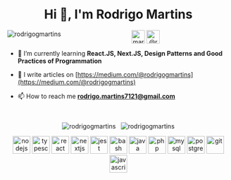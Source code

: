 <h1 align="center">Hi 👋, I'm Rodrigo Martins</h1>

<p align="center">
  <img align="left" src="https://komarev.com/ghpvc/?username=rodrigogmartins" alt="rodrigogmartins" /> 
  <a href="https://linkedin.com/in/martins-rodrigo" target="blank"><img align="center" src="https://cdn.jsdelivr.net/npm/simple-icons@3.0.1/icons/linkedin.svg" alt="martins-rodrigo" height="30" width="30" /></a>
  <a href="https://medium.com/@rodrigogmartins" target="blank"><img align="center" src="https://cdn.jsdelivr.net/npm/simple-icons@3.0.1/icons/medium.svg" alt="@rodrigogmartins" height="30" width="30" /></a>
</p>


- 🌱 I’m currently learning **React.JS, Next.JS, Design Patterns and Good Practices of Programmation**

- 📝 I write articles on [https://medium.com/@rodrigogmartins](https://medium.com/@rodrigogmartins)

- 📫 How to reach me **rodrigo.martins7121@gmail.com**

<br>

<p align="center">
  <img src="https://github-readme-stats.vercel.app/api?username=rodrigogmartins&show_icons=true" alt="rodrigogmartins" />
  &nbsp;
  <img src="https://github-readme-stats.vercel.app/api/top-langs/?username=rodrigogmartins&layout=compact&hide=html" alt="rodrigogmartins" />
</p>

<p align="center">
  <img src="https://devicons.github.io/devicon/devicon.git/icons/nodejs/nodejs-original-wordmark.svg" alt="nodejs" width="40" height="40"/>
  <img src="https://devicons.github.io/devicon/devicon.git/icons/typescript/typescript-original.svg" alt="typescript" width="40" height="40"/>
  <img src="https://devicons.github.io/devicon/devicon.git/icons/react/react-original-wordmark.svg" alt="react" width="40" height="40"/>
  <img src="https://cdn.worldvectorlogo.com/logos/nextjs-3.svg" alt="nextjs" width="40" height="40"/> 
  <img src="https://i.ibb.co/Yj6p14L/jest.png" alt="jest" width="40" height="40"/>
  <img src="https://www.vectorlogo.zone/logos/gnu_bash/gnu_bash-icon.svg" alt="bash" width="40" height="40"/> 
  <img src="https://devicons.github.io/devicon/devicon.git/icons/java/java-original-wordmark.svg" alt="java" width="40" height="40"/>
  <img src="https://devicons.github.io/devicon/devicon.git/icons/php/php-original.svg" alt="php" width="40" height="40"/>
  <img src="https://devicons.github.io/devicon/devicon.git/icons/mysql/mysql-original-wordmark.svg" alt="mysql" width="40" height="40"/>
  <img src="https://devicons.github.io/devicon/devicon.git/icons/postgresql/postgresql-original-wordmark.svg" alt="postgresql" width="40" height="40"/>
  <img src="https://www.vectorlogo.zone/logos/git-scm/git-scm-icon.svg" alt="git" width="40" height="40"/>
  <img src="https://devicons.github.io/devicon/devicon.git/icons/javascript/javascript-original.svg" alt="javascript" width="40" height="40"/>
</p>
